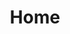 ---
home: true
icon: home
title: Home
heroImage: /logo.svg
bgImage: https://theme-hope-assets.vuejs.press/bg/6-light.svg
bgImageDark: https://theme-hope-assets.vuejs.press/bg/6-dark.svg
bgImageStyle:
  background-attachment: fixed
heroText: Dyson Sphere Program MOD WIKI
tagline: BluePrint,Extension,MOD,Etc...
actions:
  - text: wiki
    icon: list
    link: ./wikiPage/
    type: primary

  - text: Guide
    icon: lightbulb
    link: ./writeGuide/
---